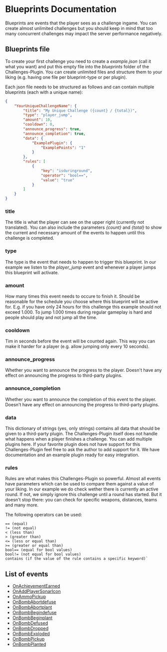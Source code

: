 # Blueprints Documentation

Blueprints are events that the player sees as a challenge ingame. You can create almost unlimited challenges but you should keep in mind that too many concurrent challenges may impact the server performance negatively.

## Blueprints file

To create your first challenge you need to create a *example.json* (call it what you want) and put this empty file into the *blueprints* folder of the Challenges-Plugin. You can create unlimited files and structure them to your liking (e.g. having one file per blueprint-type or per plugin).

Each json file needs to be structured as follows and can contain multiple blueprints (each with a unique name):

```json
{
	"YourUniqueChallengeName": {
		"title": "My Unique Challenge ({count} / {total})",
		"type": "player_jump",
		"amount": 10,
		"cooldown": 0,
		"announce_progress": true,
		"announce_completion": true,
		"data": {
			"ExamplePlugin": {
				"ExamplePoints": "1"
			}
		},
		"rules": [
			{
				"key": "isduringround",
				"operator": "bool==",
				"value": "true"
			}
		]
	}
}
```

### title

The title is what the player can see on the upper right (currently not translated). You can also include the parameters *{count}* and *{total}* to show the current and necessary amount of the events to happen until this challenge is completed.

### type

The type is the event that needs to happen to trigger this blueprint. In our example we listen to the *player_jump* event and whenever a player jumps this blueprint will activate.

### amount

How many times this event needs to occure to finish it. Should be reasonable for the schedule you choose where this blueprint will be active for. E.g. if you have only 24 hours for this challenge this example should not exceed 1.000. To jump 1.000 times during regular gameplay is hard and people should play and not jump all the time.

### cooldown

Tim in seconds before the event will be counted again. This way you can make it harder for a player (e.g. allow jumping only every 10 seconds).

### announce_progress

Whether you want to announce the progress to the player. Doesn't have any effect on announcing the progress to third-party plugins.

### announce_completion

Whether you want to announce the completion of this event to the player. Doesn't have any effect on announcing the progress to third-party plugins.

### data

This dictionary of strings (yes, only strings) contains all data that should be given to a third-party plugin. The Challenges-Plugin itself does not handle what happens when a player finishes a challenge. You can add multiple plugins here. If your favorite plugin does not have support for this Challenges-Plugin feel free to ask the author to add support for it. We have documentation and an example plugin ready for easy integration.

### rules

Rules are what makes this Challenges-Plugin so powerful. Almost all events have parameters which can be used to compare them against a value of your liking. In our example we do check wether there is currently an active round. If not, we simply ignore this challenge until a round has started. But it doesn't stop there: you can check for specific weapons, distances, teams and many more.

The following operators can be used:

```
== (equal)
!= (not equal)
< (less than)
> (greater than)
<= (less or equal than)
>= (greater or equal than)
bool== (equal for bool values)
bool!= (not equal for bool values)
contains (if the value of the rule contains a specific keyword)`
```

## List of events

- [OnAchievementEarned](OnAchievementEarned.md)
- [OnAddPlayerSonarIcon](OnAddPlayerSonarIcon.md)
- [OnAmmoPickup](OnAmmoPickup.md)
- [OnBombAbortdefuse](OnBombAbortdefuse.md)
- [OnBombAbortplant](OnBombAbortplant.md)
- [OnBombBegindefuse](OnBombBegindefuse.md)
- [OnBombBeginplant](OnBombBeginplant.md)
- [OnBombDefused](OnBombDefused.md)
- [OnBombDropped](OnBombDropped.md)
- [OnBombExploded](OnBombExploded.md)
- [OnBombPickup](OnBombPickup.md)
- [OnBombPlanted](OnBombPlanted.md)